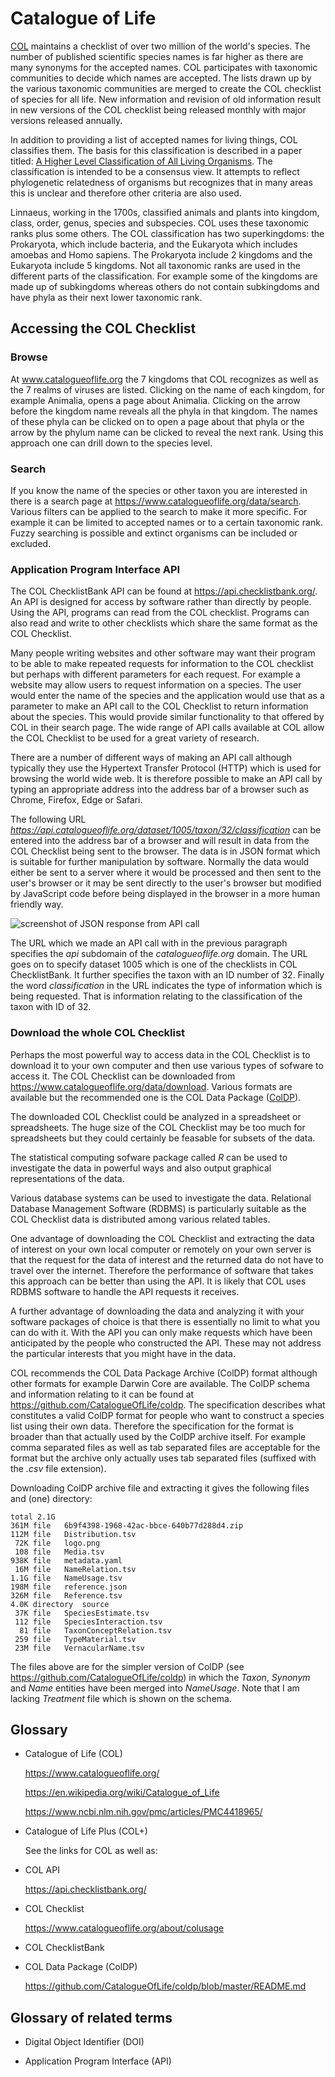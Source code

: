 # Catalogue of Life

[COL](https://www.catalogueoflife.org/) maintains a checklist of over two million of the world's species. The number of published scientific species names is far higher as there are many synonyms for the accepted names. COL participates with taxonomic communities to decide which names are accepted. The lists drawn up by the various taxonomic communities are merged to create the COL checklist of species for all life. New information and revision of old information result in new versions of the COL checklist being released monthly with major versions released annually.

In addition to providing a list of accepted names for living things, COL classifies them. The basis for this classification is described in a paper titled: [A Higher Level Classification of All Living Organisms](https://www.ncbi.nlm.nih.gov/pmc/articles/PMC4418965/). The classification is intended to be a consensus view. It attempts to reflect phylogenetic relatedness of organisms but recognizes that in many areas this is unclear and therefore other criteria are also used.

Linnaeus, working in the 1700s, classified animals and plants into kingdom, class, order, genus, species and subspecies. COL uses these taxonomic ranks plus some others. The COL classification has two superkingdoms: the Prokaryota, which include bacteria, and the Eukaryota which includes amoebas and Homo sapiens. The Prokaryota include 2 kingdoms and the Eukaryota include 5 kingdoms. Not all taxonomic ranks are used in the different parts of the classification. For example some of the kingdoms are made up of subkingdoms whereas others do not contain subkingdoms and have phyla as their next lower taxonomic rank.

## Accessing the COL Checklist

### Browse

At www.catalogueoflife.org the 7 kingdoms that COL recognizes as well as the 7 realms of viruses are listed. Clicking on the name of each kingdom, for example Animalia, opens a page about Animalia. Clicking on the arrow before the kingdom name reveals all the phyla in that kingdom. The names of these phyla can be clicked on to open a page about that phyla or the arrow by the phylum name can be clicked to reveal the next rank. Using this approach one can drill down to the species level.

### Search

If you know the name of the species or other taxon you are interested in there is a search page at https://www.catalogueoflife.org/data/search. Various filters can be applied to the search to make it more specific. For example it can be limited to accepted names or to a certain taxonomic rank. Fuzzy searching is possible and extinct organisms can be included or excluded.

### Application Program Interface API

The COL ChecklistBank API can be found at https://api.checklistbank.org/. An API is designed for access by software rather than directly by people. Using the API, programs can read from the COL checklist. Programs can also read and write to other checklists which share the same format as the COL Checklist.

Many people writing websites and other software may want their program to be able to make repeated requests for information to the COL checklist but perhaps with different parameters for each request. For example a website may allow users to request information on a species. The user would enter the name of the species and the application would use that as a parameter to make an API call to the COL Checklist to return information about the species. This would provide similar functionality to that offered by COL in their search page. The wide range of API calls available at COL allow the COL Checklist to be used for a great variety of research.

There are a number of different ways of making an API call although typically they use the Hypertext Transfer Protocol (HTTP) which is used for browsing the world wide web. It is therefore possible to make an API call by typing an appropriate address into the address bar of a browser such as Chrome, Firefox, Edge or Safari.

The following URL *https://api.catalogueoflife.org/dataset/1005/taxon/32/classification* can be entered into the address bar of a browser and will result in data from the COL Checklist being sent to the browser. The data is in JSON format which is suitable for further manipulation by software. Normally the data would either be sent to a server where it would be processed and then sent to the user's browser or it may be sent directly to the user's browser but modified by JavaScript code before being displayed in the browser in a more human friendly way.

![screenshot of JSON response from API call](https://github.com/stevespages/catalogueoflife/blob/main/assets/photos/json-from-api-call.png?raw=true "screenshot of JSON response from API call")

The URL which we made an API call with in the previous paragraph specifies the *api* subdomain of the *catalogueoflife.org* domain. The URL goes on to specify dataset 1005 which is one of the checklists in COL ChecklistBank. It further specifies the taxon with an ID number of 32. Finally the word *classification* in the URL indicates the type of information which is being requested. That is information relating to the classification of the taxon with ID of 32.

### Download the whole COL Checklist

Perhaps the most powerful way to access data in the COL Checklist is to download it to your own computer and then use various types of sofware to access it. The COL Checklist can be downloaded from https://www.catalogueoflife.org/data/download. Various formats are available but the recommended one is the COL Data Package ([ColDP](https://github.com/CatalogueOfLife/coldp)).

The downloaded COL Checklist could be analyzed in a spreadsheet or spreadsheets. The huge size of the COL Checklist may be too much for spreadsheets but they could certainly be feasable for subsets of the data.

The statistical computing sofware package called *R* can be used to investigate the data in powerful ways and also output graphical representations of the data.

Various database systems can be used to investigate the data. Relational Database Management Software (RDBMS) is particularly suitable as the COL Checklist data is distributed among various related tables.

One advantage of downloading the COL Checklist and extracting the data of interest on your own local computer or remotely on your own server is that the request for the data of interest and the returned data do not have to travel over the internet. Therefore the performance of software that takes this approach can be better than using the API. It is likely that COL uses RDBMS software to handle the API requests it receives.

A further advantage of downloading the data and analyzing it with your software packages of choice is that there is essentially no limit to what you can do with it. With the API you can only make requests which have been anticipated by the people who constructed the API. These may not address the particular interests that you might have in the data.




COL recommends the COL Data Package Archive (ColDP) format although other formats for example Darwin Core are available. The ColDP schema and information relating to it can be found at https://github.com/CatalogueOfLife/coldp. The specification describes what constitutes a valid ColDP format for people who want to construct a species list using their own data. Therefore the specification for the format is broader than that actually used by the ColDP archive itself. For example comma separated files as well as tab separated files are acceptable for the format but the archive only actually uses tab separated files (suffixed with the *.csv* file extension). 

Downloading ColDP archive file and extracting it gives the following files and (one) directory:

```console
total 2.1G
361M file 	6b9f4398-1968-42ac-bbce-640b77d288d4.zip
112M file 	Distribution.tsv
 72K file 	logo.png
 108 file 	Media.tsv
938K file 	metadata.yaml
 16M file 	NameRelation.tsv
1.1G file 	NameUsage.tsv
198M file 	reference.json
326M file 	Reference.tsv
4.0K directory	source
 37K file 	SpeciesEstimate.tsv
 112 file 	SpeciesInteraction.tsv
  81 file 	TaxonConceptRelation.tsv
 259 file 	TypeMaterial.tsv
 23M file 	VernacularName.tsv
```

The files above are for the simpler version of ColDP (see https://github.com/CatalogueOfLife/coldp) in which the *Taxon*, *Synonym* and *Name* entities have been merged into *NameUsage*. Note that I am lacking  *Treatment* file which is shown on the schema.

## Glossary

- Catalogue of Life (COL)

  https://www.catalogueoflife.org/

  https://en.wikipedia.org/wiki/Catalogue_of_Life

  https://www.ncbi.nlm.nih.gov/pmc/articles/PMC4418965/

- Catalogue of Life Plus (COL+)

  See the links for COL as well as:



- COL API

  https://api.checklistbank.org/

- COL Checklist

  https://www.catalogueoflife.org/about/colusage

- COL ChecklistBank

- COL Data Package (ColDP)

  https://github.com/CatalogueOfLife/coldp/blob/master/README.md

## Glossary of related terms

- Digital Object Identifier (DOI)

- Application Program Interface (API)